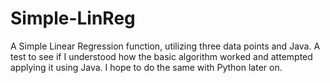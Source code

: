 # Simple-LinReg
A Simple Linear Regression function, utilizing three data points and Java.
A test to see if I understood how the basic algorithm worked and attempted applying it using Java. I hope to do the same with Python later on.
